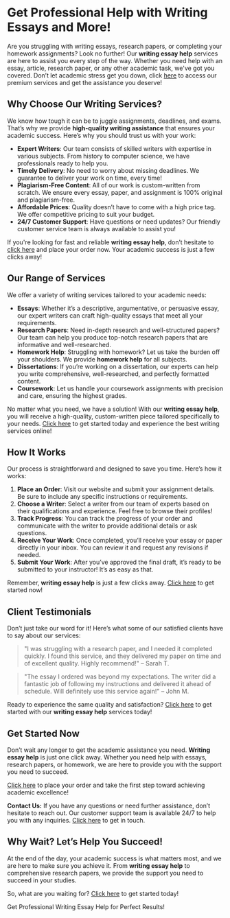 <h1>Get Professional Help with Writing Essays and More!</h1>

<p>Are you struggling with writing essays, research papers, or completing your homework assignments? Look no further! Our <strong>writing essay help</strong> services are here to assist you every step of the way. Whether you need help with an essay, article, research paper, or any other academic task, we've got you covered. Don’t let academic stress get you down, click <a href="https://tinyurl.com/topessay?keyword=writing+essay+help">here</a> to access our premium services and get the assistance you deserve!</p>

<h2>Why Choose Our Writing Services?</h2>

<p>We know how tough it can be to juggle assignments, deadlines, and exams. That’s why we provide <strong>high-quality writing assistance</strong> that ensures your academic success. Here’s why you should trust us with your work:</p>

<ul>
  <li><strong>Expert Writers</strong>: Our team consists of skilled writers with expertise in various subjects. From history to computer science, we have professionals ready to help you.</li>
  <li><strong>Timely Delivery</strong>: No need to worry about missing deadlines. We guarantee to deliver your work on time, every time!</li>
  <li><strong>Plagiarism-Free Content</strong>: All of our work is custom-written from scratch. We ensure every essay, paper, and assignment is 100% original and plagiarism-free.</li>
  <li><strong>Affordable Prices</strong>: Quality doesn’t have to come with a high price tag. We offer competitive pricing to suit your budget.</li>
  <li><strong>24/7 Customer Support</strong>: Have questions or need updates? Our friendly customer service team is always available to assist you!</li>
</ul>

<p>If you're looking for fast and reliable <strong>writing essay help</strong>, don’t hesitate to <a href="https://tinyurl.com/topessay?keyword=writing+essay+help">click here</a> and place your order now. Your academic success is just a few clicks away!</p>

<h2>Our Range of Services</h2>

<p>We offer a variety of writing services tailored to your academic needs:</p>

<ul>
  <li><strong>Essays</strong>: Whether it’s a descriptive, argumentative, or persuasive essay, our expert writers can craft high-quality essays that meet all your requirements.</li>
  <li><strong>Research Papers</strong>: Need in-depth research and well-structured papers? Our team can help you produce top-notch research papers that are informative and well-researched.</li>
  <li><strong>Homework Help</strong>: Struggling with homework? Let us take the burden off your shoulders. We provide <strong>homework help</strong> for all subjects.</li>
  <li><strong>Dissertations</strong>: If you’re working on a dissertation, our experts can help you write comprehensive, well-researched, and perfectly formatted content.</li>
  <li><strong>Coursework</strong>: Let us handle your coursework assignments with precision and care, ensuring the highest grades.</li>
</ul>

<p>No matter what you need, we have a solution! With our <strong>writing essay help</strong>, you will receive a high-quality, custom-written piece tailored specifically to your needs. <a href="https://tinyurl.com/topessay?keyword=writing+essay+help">Click here</a> to get started today and experience the best writing services online!</p>

<h2>How It Works</h2>

<p>Our process is straightforward and designed to save you time. Here’s how it works:</p>

<ol>
  <li><strong>Place an Order</strong>: Visit our website and submit your assignment details. Be sure to include any specific instructions or requirements.</li>
  <li><strong>Choose a Writer</strong>: Select a writer from our team of experts based on their qualifications and experience. Feel free to browse their profiles!</li>
  <li><strong>Track Progress</strong>: You can track the progress of your order and communicate with the writer to provide additional details or ask questions.</li>
  <li><strong>Receive Your Work</strong>: Once completed, you’ll receive your essay or paper directly in your inbox. You can review it and request any revisions if needed.</li>
  <li><strong>Submit Your Work</strong>: After you’ve approved the final draft, it’s ready to be submitted to your instructor! It’s as easy as that.</li>
</ol>

<p>Remember, <strong>writing essay help</strong> is just a few clicks away. <a href="https://tinyurl.com/topessay?keyword=writing+essay+help">Click here</a> to get started now!</p>

<h2>Client Testimonials</h2>

<p>Don’t just take our word for it! Here’s what some of our satisfied clients have to say about our services:</p>

<blockquote>
  <p>"I was struggling with a research paper, and I needed it completed quickly. I found this service, and they delivered my paper on time and of excellent quality. Highly recommend!" – Sarah T.</p>
</blockquote>

<blockquote>
  <p>"The essay I ordered was beyond my expectations. The writer did a fantastic job of following my instructions and delivered it ahead of schedule. Will definitely use this service again!" – John M.</p>
</blockquote>

<p>Ready to experience the same quality and satisfaction? <a href="https://tinyurl.com/topessay?keyword=writing+essay+help">Click here</a> to get started with our <strong>writing essay help</strong> services today!</p>

<h2>Get Started Now</h2>

<p>Don’t wait any longer to get the academic assistance you need. <strong>Writing essay help</strong> is just one click away. Whether you need help with essays, research papers, or homework, we are here to provide you with the support you need to succeed.</p>

<p><a href="https://tinyurl.com/topessay?keyword=writing+essay+help">Click here</a> to place your order and take the first step toward achieving academic excellence!</p>

<p><strong>Contact Us:</strong> If you have any questions or need further assistance, don’t hesitate to reach out. Our customer support team is available 24/7 to help you with any inquiries. <a href="https://tinyurl.com/topessay?keyword=writing+essay+help">Click here</a> to get in touch.</p>

<h2>Why Wait? Let’s Help You Succeed!</h2>

<p>At the end of the day, your academic success is what matters most, and we are here to make sure you achieve it. From <strong>writing essay help</strong> to comprehensive research papers, we provide the support you need to succeed in your studies.</p>

<p>So, what are you waiting for? <a href="https://tinyurl.com/topessay?keyword=writing+essay+help">Click here</a> to get started today!</p>
Get Professional Writing Essay Help for Perfect Results!
